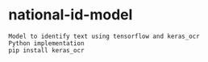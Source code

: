 # national-id-model

    Model to identify text using tensorflow and keras_ocr
    Python implementation
    pip install keras_ocr   
